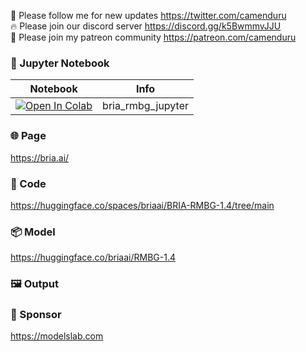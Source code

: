 🐣 Please follow me for new updates https://twitter.com/camenduru <br />
🔥 Please join our discord server https://discord.gg/k5BwmmvJJU <br />
🥳 Please join my patreon community https://patreon.com/camenduru <br />

### 🍊 Jupyter Notebook

| Notebook | Info
| --- | --- |
[![Open In Colab](https://colab.research.google.com/assets/colab-badge.svg)](https://colab.research.google.com/github/camenduru/bria-rmbg-jupyter/blob/main/bria_rmbg_jupyter.ipynb) | bria_rmbg_jupyter

### 🌐 Page
https://bria.ai/

### 🧬 Code
https://huggingface.co/spaces/briaai/BRIA-RMBG-1.4/tree/main

### 📦 Model
https://huggingface.co/briaai/RMBG-1.4

### 🖼 Output

### 🏢 Sponsor
https://modelslab.com

